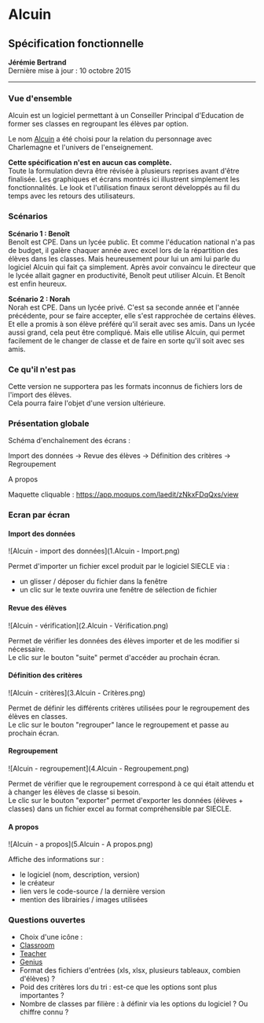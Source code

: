 # Alcuin

## Spécification fonctionnelle
**Jérémie Bertrand**  
Dernière mise à jour : 10 octobre 2015
___
### Vue d'ensemble
Alcuin est un logiciel permettant à un Conseiller Principal d'Education de former ses classes en regroupant les élèves par option.

Le nom [Alcuin](https://fr.wikipedia.org/wiki/Alcuin) a été choisi pour la relation du personnage avec Charlemagne et l'univers de l'enseignement.

**Cette spécification n'est en aucun cas complète.**  
Toute la formulation devra être révisée à plusieurs reprises avant d'être finalisée. Les graphiques et écrans montrés ici illustrent simplement les fonctionnalités. Le look et l'utilisation finaux seront développés au fil du temps avec les retours des utilisateurs.


### Scénarios

**Scénario 1 : Benoît**   
Benoît est CPE. Dans un lycée public. Et comme l'éducation national n'a pas de budget, il galère chaquer année avec excel lors de la répartition des élèves dans les classes. Mais heureusement pour lui un ami lui parle du logiciel Alcuin qui fait ça simplement. Après avoir convaincu le directeur que le lycée allait gagner en productivité, Benoît peut utiliser Alcuin. Et Benoît est enfin heureux.

**Scénario 2 : Norah**  
Norah est CPE. Dans un lycée privé. C'est sa seconde année et l'année précédente, pour se faire accepter, elle s'est rapprochée de certains élèves. Et elle a promis à son élève préféré qu'il serait avec ses amis. Dans un lycée aussi grand, cela peut être compliqué. Mais elle utilise Alcuin, qui permet facilement de le changer de classe et de faire en sorte qu'il soit avec ses amis.


### Ce qu'il n'est pas
Cette version ne supportera pas les formats inconnus de fichiers lors de l'import des élèves.  
Cela pourra faire l'objet d'une version ultérieure.

### Présentation globale

Schéma d'enchaînement des écrans :

Import des données -> Revue des élèves -> Définition des critères -> Regroupement

A propos   

Maquette cliquable : https://app.moqups.com/laedit/zNkxFDqQxs/view

### Ecran par écran 

#### Import des données
![Alcuin - import des données](1.Alcuin - Import.png) 

Permet d'importer un fichier excel produit par le logiciel SIECLE via :
 - un glisser / déposer du fichier dans la fenêtre
 - un clic sur le texte ouvrira une fenêtre de sélection de fichier 

#### Revue des élèves
![Alcuin - vérification](2.Alcuin - Vérification.png)

Permet de vérifier les données des élèves importer et de les modifier si nécessaire.  
Le clic sur le bouton "suite" permet d'accéder au prochain écran.

#### Définition des critères
![Alcuin - critères](3.Alcuin - Critères.png)

Permet de définir les différents critères  utilisées pour le regroupement des élèves en classes.  
Le clic sur le bouton "regrouper" lance le regroupement et passe au prochain écran.

#### Regroupement
![Alcuin - regroupement](4.Alcuin - Regroupement.png)

Permet de vérifier que le regroupement correspond à ce qui était attendu et à changer les élèves de classe si besoin.  
Le clic sur le bouton "exporter" permet d'exporter les données (élèves + classes) dans un fichier excel au format compréhensible par SIECLE.

#### A propos
![Alcuin - a propos](5.Alcuin - A propos.png)

Affiche des informations sur :
 - le logiciel (nom, description, version)
 - le créateur
 - lien vers le code-source / la dernière version
 - mention des librairies / images utilisées


### Questions ouvertes

 - Choix d'une icône :
  - [Classroom](https://thenounproject.com/term/classroom/194402/)
  - [Teacher](https://thenounproject.com/term/teacher/21550/)
  - [Genius](https://thenounproject.com/term/genius/78791/)
 - Format des fichiers d'entrées (xls, xlsx, plusieurs tableaux, combien d'élèves) ?
 - Poid des critères lors du tri : est-ce que les options sont plus importantes ?
 - Nombre de classes par filière : à définir via les options du logiciel ? Ou chiffre connu ?
